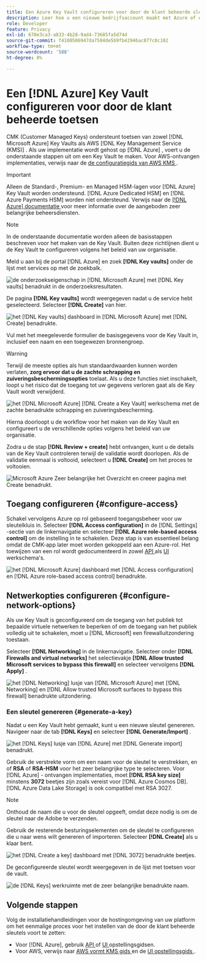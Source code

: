 ```yaml
---
title: Een Azure Key Vault configureren voor door de klant beheerde sleutels
description: Leer hoe u een nieuwe bedrijfsaccount maakt met Azure of een bestaande bedrijfsaccount gebruikt en de Key Vault maakt.
role: Developer
feature: Privacy
exl-id: 670e3ca3-a833-4b28-9ad4-73685fa5d74d
source-git-commit: f4100506947da7584de5b9fb42946ac877c8c102
workflow-type: tm+mt
source-wordcount: '588'
ht-degree: 0%

---
```


# Een [!DNL Azure] Key Vault configureren voor door de klant beheerde toetsen

CMK (Customer Managed Keys) ondersteunt toetsen van zowel [!DNL Microsoft Azure] Key Vaults als AWS [!DNL Key Management Service (KMS)] . Als uw implementatie wordt gehost op [!DNL Azure] , voert u de onderstaande stappen uit om een Key Vault te maken. Voor AWS-ontvangen implementaties, verwijs naar de [ de configuratiegids van AWS KMS ](../aws/configure-kms.md).

>[!IMPORTANT]
>
>Alleen de Standard-, Premium- en Managed HSM-lagen voor [!DNL Azure] Key Vault worden ondersteund. [!DNL Azure Dedicated HSM] en [!DNL Azure Payments HSM] worden niet ondersteund. Verwijs naar de [[!DNL Azure]  documentatie ](https://learn.microsoft.com/en-us/azure/security/fundamentals/key-management#azure-key-management-services) voor meer informatie over de aangeboden zeer belangrijke beheersdiensten.

>[!NOTE]
>
>In de onderstaande documentatie worden alleen de basisstappen beschreven voor het maken van de Key Vault. Buiten deze richtlijnen dient u de Key Vault te configureren volgens het beleid van uw organisatie.

Meld u aan bij de portal [!DNL Azure] en zoek **[!DNL Key vaults]** onder de lijst met services op met de zoekbalk.

![ de onderzoekseigenschap in [!DNL Microsoft Azure] met [!DNL Key vaults] benadrukt in de onderzoeksresultaten.](../../../images/governance-privacy-security/customer-managed-keys/access-key-vaults.png)

De pagina **[!DNL Key vaults]** wordt weergegeven nadat u de service hebt geselecteerd. Selecteer **[!DNL Create]** van hier.

![ het [!DNL Key vaults] dashboard in [!DNL Microsoft Azure] met [!DNL Create] benadrukte.](../../../images/governance-privacy-security/customer-managed-keys/create-key-vault.png)

Vul met het meegeleverde formulier de basisgegevens voor de Key Vault in, inclusief een naam en een toegewezen bronnengroep.

>[!WARNING]
>
>Terwijl de meeste opties als hun standaardwaarden kunnen worden verlaten, **zorg ervoor dat u de zachte schrapping en zuiveringsbeschermingsopties** toelaat. Als u deze functies niet inschakelt, loopt u het risico dat de toegang tot uw gegevens verloren gaat als de Key Vault wordt verwijderd.
>
>![ het [!DNL Microsoft Azure] [!DNL Create a Key Vault] werkschema met de zachte benadrukte schrapping en zuiveringsbescherming.](../../../images/governance-privacy-security/customer-managed-keys/basic-config.png)

Hierna doorloopt u de workflow voor het maken van de Key Vault en configureert u de verschillende opties volgens het beleid van uw organisatie.

Zodra u de stap **[!DNL Review + create]** hebt ontvangen, kunt u de details van de Key Vault controleren terwijl de validatie wordt doorlopen. Als de validatie eenmaal is voltooid, selecteert u **[!DNL Create]** om het proces te voltooien.

![ Microsoft Azure Zeer belangrijke het Overzicht en creeer pagina met Create benadrukt.](../../../images/governance-privacy-security/customer-managed-keys/finish-creation.png)

## Toegang configureren {#configure-access}

Schakel vervolgens Azure op rol gebaseerd toegangsbeheer voor uw sleutelkluis in. Selecteer **[!DNL Access configuration]** in de [!DNL Settings] -sectie van de linkernavigatie en selecteer **[!DNL Azure role-based access control]** om de instelling in te schakelen. Deze stap is van essentieel belang omdat de CMK-app later moet worden gekoppeld aan een Azure-rol. Het toewijzen van een rol wordt gedocumenteerd in zowel [ API ](./api-set-up.md#assign-to-role) als [ UI ](./ui-set-up.md#assign-to-role) werkschema&#39;s.

![ het [!DNL Microsoft Azure] dashboard met [!DNL Access configuration] en [!DNL Azure role-based access control] benadrukte.](../../../images/governance-privacy-security/customer-managed-keys/access-configuration.png)

## Netwerkopties configureren {#configure-network-options}

Als uw Key Vault is geconfigureerd om de toegang van het publiek tot bepaalde virtuele netwerken te beperken of om de toegang van het publiek volledig uit te schakelen, moet u [!DNL Microsoft] een firewalluitzondering toestaan.

Selecteer **[!DNL Networking]** in de linkernavigatie. Selecteer onder **[!DNL Firewalls and virtual networks]** het selectievakje **[!DNL Allow trusted Microsoft services to bypass this firewall]** en selecteer vervolgens **[!DNL Apply]** .

![ het [!DNL Networking] lusje van [!DNL Microsoft Azure] met [!DNL Networking] en [!DNL Allow trusted Microsoft surfaces to bypass this firewall] benadrukte uitzondering.](../../../images/governance-privacy-security/customer-managed-keys/networking.png)

### Een sleutel genereren {#generate-a-key}

Nadat u een Key Vault hebt gemaakt, kunt u een nieuwe sleutel genereren. Navigeer naar de tab **[!DNL Keys]** en selecteer **[!DNL Generate/Import]** .

![ het [!DNL Keys] lusje van [!DNL Azure] met [!DNL Generate import] benadrukt.](../../../images/governance-privacy-security/customer-managed-keys/view-keys.png)

Gebruik de verstrekte vorm om een naam voor de sleutel te verstrekken, en of **RSA** of **RSA-HSM** voor het zeer belangrijke type te selecteren. Voor [!DNL Azure] - ontvangen implementaties, moet **[!DNL RSA key size]** minstens **3072** beetjes zijn zoals vereist voor [!DNL Azure Cosmos DB]. [!DNL Azure Data Lake Storage] is ook compatibel met RSA 3027.

>[!NOTE]
>
>Onthoud de naam die u voor de sleutel opgeeft, omdat deze nodig is om de sleutel naar de Adobe te verzenden.

Gebruik de resterende besturingselementen om de sleutel te configureren die u naar wens wilt genereren of importeren. Selecteer **[!DNL Create]** als u klaar bent.

![ het [!DNL Create a key] dashboard met [!DNL 3072] benadrukte beetjes.](../../../images/governance-privacy-security/customer-managed-keys/configure-key.png)

De geconfigureerde sleutel wordt weergegeven in de lijst met toetsen voor de vault.

![ de [!DNL Keys] werkruimte met de zeer belangrijke benadrukte naam.](../../../images/governance-privacy-security/customer-managed-keys/key-added.png)

## Volgende stappen

Volg de installatiehandleidingen voor de hostingomgeving van uw platform om het eenmalige proces voor het instellen van de door de klant beheerde sleutels voort te zetten:

- Voor [!DNL Azure], gebruik [ API ](./api-set-up.md) of [ UI ](./ui-set-up.md) opstellingsgidsen.
- Voor AWS, verwijs naar [ AWS vormt KMS gids ](../aws/configure-kms.md) en de [ UI opstellingsgids ](../aws/ui-set-up.md).
